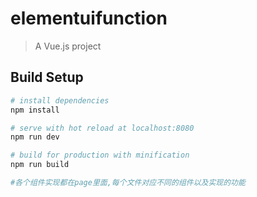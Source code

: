 # elementuifunction

> A Vue.js project

## Build Setup

``` bash
# install dependencies
npm install

# serve with hot reload at localhost:8080
npm run dev

# build for production with minification
npm run build

#各个组件实现都在page里面,每个文件对应不同的组件以及实现的功能
```

